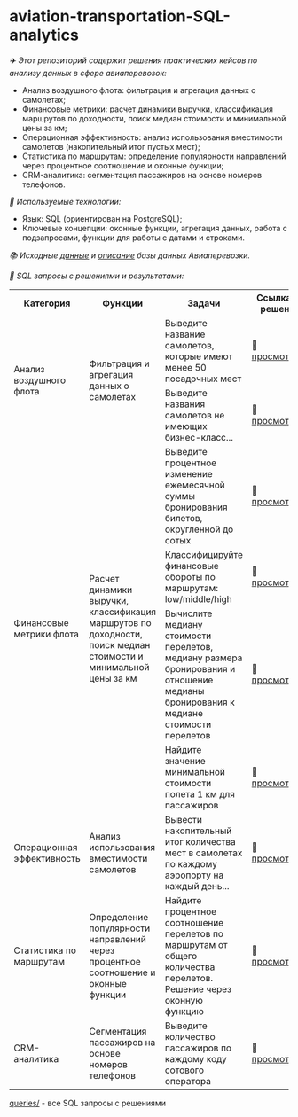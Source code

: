 # aviation-transportation-SQL-analytics

_:airplane:  Этот репозиторий содержит решения практических кейсов по анализу данных в сфере авиаперевозок:_
  * Анализ воздушного флота: фильтрация и агрегация данных о самолетах;
  * Финансовые метрики: расчет динамики выручки, классификация маршрутов по доходности, поиск медиан стоимости и минимальной цены за км;
  * Операционная эффективность: анализ использования вместимости самолетов (накопительный итог пустых мест);
  * Статистика по маршрутам: определение популярности направлений через процентное соотношение и оконные функции;
  * CRM-аналитика: сегментация пассажиров на основе номеров телефонов.

_:toolbox:  Используемые технологии:_
  * Язык: SQL (ориентирован на PostgreSQL);
  * Ключевые концепции: оконные функции, агрегация данных, работа с подзапросами, функции для работы с датами и строками.

_:books: Исходные [данные](./data/avia.backup) и [описание](./data/bookings.pdf) базы данных Авиаперевозки._

_:memo: SQL запросы с решениями и результатами:_

<table>
<tr>
    <th>Категория</th>
    <th>Функции</th> 
    <th>Задачи</th>
    <th>Ссылка на решение</th>
</tr>
<tr>
    <td rowspan="2">Анализ воздушного флота</td>
    <td rowspan="2">Фильтрация и агрегация данных о самолетах</td>
    <td>Выведите название самолетов, которые имеют менее 50 посадочных мест</td>
    <td>📁 <a href="./queries/01_aircrafts_less_50_seats.md">просмотреть</a></td>
</tr>
<tr>
    <td>Выведите названия самолетов не имеющих бизнес-класс...</td>
    <td>📁 <a href="./queries/03_no_business_class_planes_array_agg.md">просмотреть</a></td>
</tr> 
<tr>
    <td rowspan="4">Финансовые метрики флота</td>
    <td rowspan="4">Расчет динамики выручки, классификация маршрутов по доходности, поиск медиан стоимости и минимальной цены за км</td>
    <td>Выведите процентное изменение ежемесячной суммы бронирования билетов, округленной до сотых</td>
    <td>📁 <a href="./queries/02_percent_change_monthly_bookings.md">просмотреть</a></td>
</tr>
<tr>
    <td>Классифицируйте финансовые обороты по маршрутам: low/middle/high</td>
    <td>📁 <a href="./queries/07_route_revenue_classification.md">просмотреть</a></td>
</tr>
<tr>
    <td>Вычислите медиану стоимости перелетов, медиану размера бронирования и отношение медианы бронирования к медиане стоимости перелетов</td>
    <td>📁 <a href="./queries/08_median_flight_booking_ratio.md">просмотреть</a></td>
</tr>
<tr>
    <td>Найдите значение минимальной стоимости полета 1 км для пассажиров</td>
    <td>📁 <a href="./queries/09_min_flight_cost_per_km.md">просмотреть</a></td>
</tr>
 <tr>
    <td rowspan="1">Операционная эффективность</td>
    <td rowspan="1">Анализ использования вместимости самолетов</td>
    <td>Вывести накопительный итог количества мест в самолетах по каждому аэропорту на каждый день...</td>
    <td>📁 <a href="./queries/04_cumulative_empty_seats_daily.md">просмотреть</a></td>
</tr>
 <tr>
    <td rowspan="1">Статистика по маршрутам</td>
    <td rowspan="1">Определение популярности направлений через процентное соотношение и оконные функции</td>
    <td>Найдите процентное соотношение перелетов по маршрутам от общего количества перелетов. Решение через оконную функцию</td>
    <td>📁 <a href="./queries/05_route_flight_percentage.md">просмотреть</a></td>
</tr>
 <tr>
    <td rowspan="1">CRM-аналитика</td>
    <td rowspan="1">Сегментация пассажиров на основе номеров телефонов</td>
    <td>Выведите количество пассажиров по каждому коду сотового оператора</td>
    <td>📁 <a href="./queries/06_passengers_by_operator_code.md">просмотреть</a></td>
</tr>
</table>

[queries/](./queries/) - все SQL запросы с решениями 

